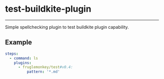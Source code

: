 # test-buildkite-plugin
---

Simple spellchecking plugin to test buildkite plugin capability.

## Example

```yml
steps:
  - command: ls
    plugins:
      - fruglemonkey/test#v0.4:
          pattern: '*.md'
```
